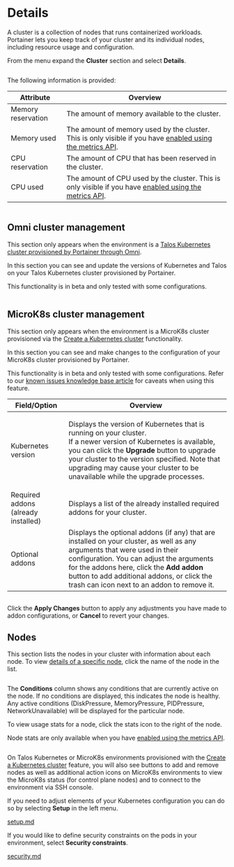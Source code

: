 # Details

A cluster is a collection of nodes that runs containerized workloads. Portainer lets you keep track of your cluster and its individual nodes, including resource usage and configuration.

From the menu expand the **Cluster** section and select **Details**.&#x20;

<figure><img src="../..//assets/2.20-kubernetes-cluster-details.gif" alt=""><figcaption></figcaption></figure>

The following information is provided:

| Attribute          | Overview                                                                                                                                                    |
| ------------------ | ----------------------------------------------------------------------------------------------------------------------------------------------------------- |
| Memory reservation | The amount of memory available to the cluster.                                                                                                              |
| Memory used        | The amount of memory used by the cluster. This is only visible if you have [enabled using the metrics API](setup.md#enable-features-using-the-metrics-api). |
| CPU reservation    | The amount of CPU that has been reserved in the cluster.                                                                                                    |
| CPU used           | The amount of CPU used by the cluster. This is only visible if you have [enabled using the metrics API](setup.md#enable-features-using-the-metrics-api).    |

<figure><img src="../..//assets/2.27-kubernetes-cluster-details-resource-reservation.png" alt=""><figcaption></figcaption></figure>

## Omni cluster management


This section only appears when the environment is a [Talos Kubernetes cluster provisioned by Portainer through Omni](../../../admin/environments/add/kube-create/omni.md).


In this section you can see and update the versions of Kubernetes and Talos on your Talos Kubernetes cluster provisioned by Portainer.


This functionality is in beta and only tested with some configurations.


<figure><img src="../..//assets/2.26-kubernetes-cluster-details-omni.png" alt=""><figcaption></figcaption></figure>

## MicroK8s cluster management


This section only appears when the environment is a MicroK8s cluster provisioned via the [Create a Kubernetes cluster](../../../admin/environments/add/kube-create/microk8s/) functionality.


In this section you can see and make changes to the configuration of your MicroK8s cluster provisioned by Portainer.


This functionality is in beta and only tested with some configurations. Refer to our [known issues knowledge base article](https://portal.portainer.io/knowledge/microk8s-known-issues) for caveats when using this feature.


| Field/Option                        | Overview                                                                                                                                                                                                                                                                                                                    |
| ----------------------------------- | --------------------------------------------------------------------------------------------------------------------------------------------------------------------------------------------------------------------------------------------------------------------------------------------------------------------------- |
| Kubernetes version                  | <p>Displays the version of Kubernetes that is running on your cluster.<br>If a newer version of Kubernetes is available, you can click the <strong>Upgrade</strong> button to upgrade your cluster to the version specified. Note that upgrading may cause your cluster to be unavailable while the upgrade processes. </p> |
| Required addons (already installed) | Displays a list of the already installed required addons for your cluster.                                                                                                                                                                                                                                                  |
| Optional addons                     | Displays the optional addons (if any) that are installed on your cluster, as well as any arguments that were used in their configuration. You can adjust the arguments for the addons here, click the **Add addon** button to add additional addons, or click the trash can icon next to an addon to remove it.             |

<figure><img src="../..//assets/2.19-kubernetes-cluster-microk8s.png" alt=""><figcaption></figcaption></figure>

Click the **Apply Changes** button to apply any adjustments you have made to addon configurations, or **Cancel** to revert your changes.

## Nodes

This section lists the nodes in your cluster with information about each node. To view [details of a specific node](node.md), click the name of the node in the list.&#x20;

<figure><img src="../..//assets/2.27-kubernetes-details-nodes-list.png" alt=""><figcaption></figcaption></figure>

The **Conditions** column shows any conditions that are currently active on the node. If no conditions are displayed, this indicates the node is healthy. Any active conditions (DiskPressure, MemoryPressure, PIDPressure, NetworkUnavailable) will be displayed for the particular node.

To view usage stats for a node, click the stats icon to the right of the node.


Node stats are only available when you have [enabled using the metrics API](setup.md#enable-features-using-the-metrics-api).


<figure><img src="../..//assets/2.17-k8s-cluster-nodestats.png" alt=""><figcaption></figcaption></figure>

On Talos Kubernetes or MicroK8s environments provisioned with the [Create a Kubernetes cluster](../../../admin/environments/add/kube-create/) feature, you will also see buttons to add and remove nodes as well as additional action icons on MicroK8s environments to view the MicroK8s status (for control plane nodes) and to connect to the environment via SSH console.

If you need to adjust elements of your Kubernetes configuration you can do so by selecting **Setup** in the left menu.


[setup.md](setup.md)


If you would like to define security constraints on the pods in your environment, select **Security constraints**.


[security.md](security.md)


